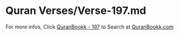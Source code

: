 # Quran Verses/Verse-197.md 

For more infos, Click [QuranBookk - 197](https://www.quranbookk.com/quran/search?q=197) to Search at [QuranBookk.com](http://quranbookk.com/)